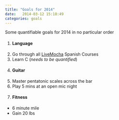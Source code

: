 ```yaml
---
title: "Goals for 2014"
date:   2014-03-12 15:18:49
categories: goals
---
```


Some quantifiable goals for 2014 in no particular order

1. #### Language
  1. Go through all [LiveMocha][1] Spanish Courses
  1. Learn C (_needs to be quantified_)
1. #### Guitar
  1. Master pentatonic scales across the bar
  1. Play 5 mins at an open mic night
1. #### Fitness
  - 6 minute mile
  - Gain 20 lbs

[1]: https://livemocha.com